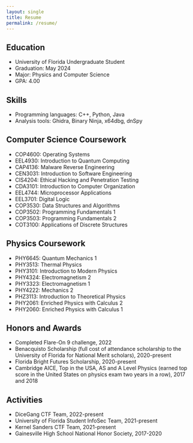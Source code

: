 ```yaml
---
layout: single
title: Resume
permalink: /resume/
---
```


## Education

* University of Florida Undergraduate Student
* Graduation: May 2024
* Major: Physics and Computer Science
* GPA: 4.00

## Skills

* Programming languages: C++, Python, Java
* Analysis tools: Ghidra, Binary Ninja, x64dbg, dnSpy

## Computer Science Coursework

* COP4600: Operating Systems
* EEL4930: Introduction to Quantum Computing
* CAP4136: Malware Reverse Engineering
* CEN3031: Introduction to Software Engineering
* CIS4204: Ethical Hacking and Penetration Testing
* CDA3101: Introduction to Computer Organization
* EEL4744: Microprocessor Applications
* EEL3701: Digital Logic
* COP3530: Data Structures and Algorithms
* COP3502: Programming Fundamentals 1
* COP3503: Programming Fundamentals 2
* COT3100: Applications of Discrete Structures

## Physics Coursework

* PHY6645: Quantum Mechanics 1
* PHY3513: Thermal Physics
* PHY3101: Introduction to Modern Physics
* PHY4324: Electromagnetism 2
* PHY3323: Electromagnetism 1
* PHY4222: Mechanics 2
* PHZ3113: Introduction to Theoretical Physics
* PHY2061: Enriched Physics with Calculus 2
* PHY2060: Enriched Physics with Calculus 1

## Honors and Awards

* Completed Flare-On 9 challenge, 2022
* Benacquisto Scholarship (full cost of attendance scholarship to the University of Florida for National Merit scholars), 2020-present
* Florida Bright Futures Scholarship, 2020-present
* Cambridge AICE, Top in the USA, AS and A Level Physics (earned top score in the United States on physics exam two years in a row), 2017 and 2018

## Activities

* DiceGang CTF Team, 2022-present
* University of Florida Student InfoSec Team, 2021-present
* Kernel Sanders CTF Team, 2021-present
* Gainesville High School National Honor Society​, 2017-2020

